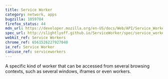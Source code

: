 ```yaml
---
title: Service Worker
category: network, apps
bugzilla: 1059784
firefox_status: 44
mdn_url: https://developer.mozilla.org/en-US/docs/Web/API/Service_Worker_API
spec_url: http://slightlyoff.github.io/ServiceWorker/spec/service_worker/
webkit_ref: Service Workers
chrome_ref: 6561526227927040
ie_ref: Service Worker
caniuse_ref: serviceworkers
---
```


A specific kind of worker that can be accessed from several browsing contexts, such as several windows, iframes or even workers.
